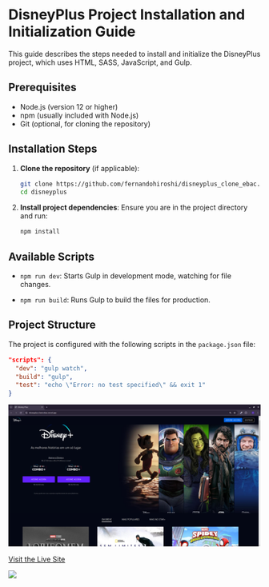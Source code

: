 # DisneyPlus Project Installation and Initialization Guide

This guide describes the steps needed to install and initialize the DisneyPlus project, which uses HTML, SASS, JavaScript, and Gulp.

## Prerequisites
- Node.js (version 12 or higher)
- npm (usually included with Node.js)
- Git (optional, for cloning the repository)

## Installation Steps

1. **Clone the repository** (if applicable):
    ```bash
    git clone https://github.com/fernandohiroshi/disneyplus_clone_ebac.git
    cd disneyplus
    ```

2. **Install project dependencies**:
    Ensure you are in the project directory and run:
    ```bash
    npm install
    ```
## Available Scripts

- `npm run dev`: Starts Gulp in development mode, watching for file changes.

- `npm run build`: Runs Gulp to build the files for production.

## Project Structure

The project is configured with the following scripts in the `package.json` file:

```json
"scripts": {
  "dev": "gulp watch",
  "build": "gulp",
  "test": "echo \"Error: no test specified\" && exit 1"
}
```

![Preview](./preview.png)

[Visit the Live Site](https://disneyplus-clone-ebac.vercel.app/)

[![](https://skillicons.dev/icons?i=html,sass,js,gulp)](https://skillicons.dev)